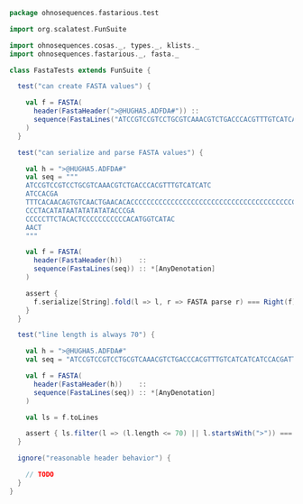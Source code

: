 
```scala
package ohnosequences.fastarious.test

import org.scalatest.FunSuite

import ohnosequences.cosas._, types._, klists._
import ohnosequences.fastarious._, fasta._

class FastaTests extends FunSuite {

  test("can create FASTA values") {

    val f = FASTA(
      header(FastaHeader(">@HUGHA5.ADFDA#")) ::
      sequence(FastaLines("ATCCGTCCGTCCTGCGTCAAACGTCTGACCCACGTTTGTCATCATC")) :: *[AnyDenotation]
    )
  }

  test("can serialize and parse FASTA values") {

    val h = ">@HUGHA5.ADFDA#"
    val seq = """
    ATCCGTCCGTCCTGCGTCAAACGTCTGACCCACGTTTGTCATCATC
    ATCCACGA
    TTTCACAACAGTGTCAACTGAACACACCCCCCCCCCCCCCCCCCCCCCCCCCCCCCCCCCCCCCCCC
    CCCTACATATAATATATATATACCCGA
    CCCCCTTCTACACTCCCCCCCCCCCACATGGTCATAC
    AACT
    """

    val f = FASTA(
      header(FastaHeader(h))    ::
      sequence(FastaLines(seq)) :: *[AnyDenotation]
    )

    assert {
      f.serialize[String].fold(l => l, r => FASTA parse r) === Right(f)
    }
  }

  test("line length is always 70") {

    val h = ">@HUGHA5.ADFDA#"
    val seq = "ATCCGTCCGTCCTGCGTCAAACGTCTGACCCACGTTTGTCATCATCATCCACGATTTCACAACAGTGTCAACTGAACACACCCCCCCCCCCCCCCCCCCCCCCCCCCCCCCCCCCCCCCCCCCTACATATAATATATATATACCCGACCCCCTTCTACACTCCCCCCCCCCCACATGGTCATACAACT"

    val f = FASTA(
      header(FastaHeader(h))    ::
      sequence(FastaLines(seq)) :: *[AnyDenotation]
    )

    val ls = f.toLines

    assert { ls.filter(l => (l.length <= 70) || l.startsWith(">")) === ls }
  }

  ignore("reasonable header behavior") {

    // TODO
  }
}

```




[test/scala/NcbiHeadersTests.scala]: NcbiHeadersTests.scala.md
[test/scala/FastqTests.scala]: FastqTests.scala.md
[test/scala/FastaTests.scala]: FastaTests.scala.md
[main/scala/fasta.scala]: ../../main/scala/fasta.scala.md
[main/scala/fastq.scala]: ../../main/scala/fastq.scala.md
[main/scala/utils.scala]: ../../main/scala/utils.scala.md
[main/scala/ncbiHeaders.scala]: ../../main/scala/ncbiHeaders.scala.md